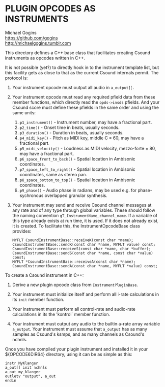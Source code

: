 # PLUGIN OPCODES AS INSTRUMENTS

Michael Gogins<br>
https://github.com/gogins<br>
http://michaelgogins.tumblr.com

This directory defines a C++ base class that facilitates creating Csound 
instruments as opcodes written in C++.

It is not possible (yet?) to directly hook in to the instrument template list, 
but this facility gets as close to that as the current Csound internals 
permit. The protocol is:

1. Your instrument opcode must output all audio in `a_output[]`.
2. Your instrument opcode must read any required pfield data from these member 
functions, which directly read the `opds->insds` pfields. And your Csound score 
must define these pfields in the same order and using the same units:

   1. `p1_instrument()` - Instrument number, may have a fractional part.
   2. `p2_time()` - Onset time in beats, usually seconds.
   2. `p3_duration()` - Duration in beats, usually seconds.
   2. `p4_midi_key()` - Pitch as MIDI key, middle C = 60, may have a fractional part.
   2. `p5_midi_velocity()` - Loudness as MIDI velocity, mezzo-forte = 80, may have a fractional part.
   2. `p6_space_front_to_back()` - Spatial location in Ambisonic coordinates.
   2. `p7_space_left_to_right()` - Spatial location in Ambisonic coordinates, same 
        as stereo pan.
   2.  `p8_space_bottom_to_top()` - Spatial location in Ambisonic coordinates.
   2.  `p9_phase()` - Audio phase in radians, may be used e.g. for 
        phase-sychronous overlapped granular synthesis.
3.  Your instrument may send and receive Csound channel messages at any rate 
    and of any type through global variables. These should follow the naming 
    convention `gT_InstrumentName_channel_name`. If a variable of this type 
    already exists at run time, it is used. If it does not already exist, it 
    is created. To facilitate this, the InstrumentOpcodeBase class provides:
    ```   
    MYFLT CsoundInstrumentBase::receiveK(const char *name);
    CsoundInstrumentBase::sendK(const char *name, MYFLT value) const;
    CsoundInstrumentBase::receiveS(const char *name, char *buffer);
    CsoundInstrumentBase::sendS(const char *name, const char *value) const;
    MYFLT *CsoundInstrumentBase::receiveA(const char *name);
    CsoundInstrumentBase::sendA(const char *name, MYFLT *value) const;
    ```   
To create a Csound instrument in C++:

1.  Derive a new plugin opcode class from `InstrumentPluginBase`. 

2.  Your instrument must initialize itself and perform all i-rate calculations 
    in its `init` member function.

3.  Your instrument must perform all control-rate and audio-rate calculations 
    in its the 'kontrol` member function.

2.  Your instrument must output any audio to the builtin a-rate array variable 
    `a_output`. Your instrument must assume that `a_output` has as many samples 
    as Csound's ksmps, and as many channels as Csound's nchnls.
    
Once you have compiled your plugin instrument and installed it in your 
${OPCODE6DIR64} directory, using it can be as simple as this:
```
instr MyKlanger
a_out[] init nchnls
a_out my_klanger
outletv "output", a_out
endin
```
